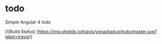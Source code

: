 # todo
Simple Angular 4 todo

[![Build Status]
    (https://img.shields.io/travis/yonashailug/todo/master.svg?label=travis)]